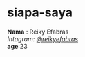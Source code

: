 # siapa-saya

**Nama** : Reiky Efabras <br />
_Intagram: [@reikyefabras](https://www.instagram.com/reikyefabras/)_ <br />
**age**:23 <br/>
